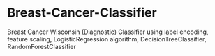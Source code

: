# Breast-Cancer-Classifier
Breast Cancer Wisconsin (Diagnostic) Classifier using label encoding, feature scaling, LogisticRegression algorithm, DecisionTreeClassifier, RandomForestClassifier
